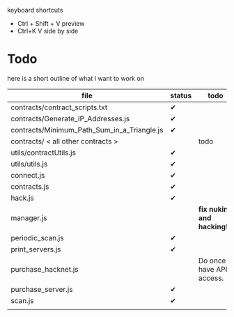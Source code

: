 keyboard shortcuts
- Ctrl + Shift + V      preview
- Ctrl+K V              side by side

# Todo

here is a short outline of what I want to work on

| file | status | todo |
| --- | --- | --- |
| contracts/contract_scripts.txt | ✔ |  |
| contracts/Generate_IP_Addresses.js | ✔ |  |
| contracts/Minimum_Path_Sum_in_a_Triangle.js | ✔ |  |
| contracts/ < all other contracts > |  | todo |
| utils/contractUtils.js | ✔ |  |
| utils/utils.js | ✔ |  |
| connect.js | ✔ |  |
| contracts.js | ✔ |  |
| hack.js | ✔ |  |
| manager.js |  | **fix nuking and hacking!!!** |
| periodic_scan.js | ✔ |  |
| print_servers.js | ✔ |  |
| purchase_hacknet.js |  | Do once I have API access. |
| purchase_server.js | ✔ |  |
| scan.js | ✔ |  |
|  |  |  |
